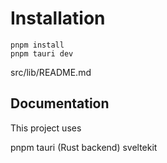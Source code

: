 # Installation

```
pnpm install
pnpm tauri dev
```

src/lib/README.md


## Documentation

This project uses

pnpm
tauri (Rust backend)
sveltekit